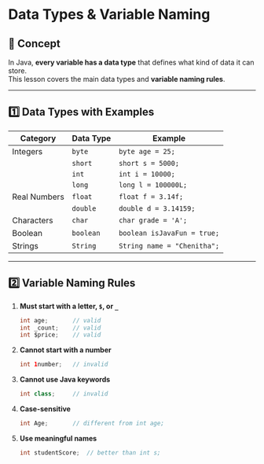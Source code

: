 # Data Types & Variable Naming

## 📘 Concept
In Java, **every variable has a data type** that defines what kind of data it can store.  
This lesson covers the main data types and **variable naming rules**.

---

## 1️⃣ Data Types with Examples

| Category       | Data Type        | Example                        |
|----------------|----------------|--------------------------------|
| Integers       | `byte`          | `byte age = 25;`               |
|                | `short`         | `short s = 5000;`              |
|                | `int`           | `int i = 10000;`               |
|                | `long`          | `long l = 100000L;`            |
| Real Numbers   | `float`         | `float f = 3.14f;`             |
|                | `double`        | `double d = 3.14159;`          |
| Characters     | `char`          | `char grade = 'A';`            |
| Boolean        | `boolean`       | `boolean isJavaFun = true;`    |
| Strings        | `String`        | `String name = "Chenitha";`    |

---

## 2️⃣ Variable Naming Rules

1. **Must start with a letter, `$`, or `_`**  
   ```java
   int age;       // valid
   int _count;    // valid
   int $price;    // valid
   ```
2. **Cannot start with a number**
   ```java
   int 1number;   // invalid
   ```
3. **Cannot use Java keywords**
   ```java
   int class;     // invalid
   ```
4. **Case-sensitive**
   ```java
   int Age;       // different from int age;
   ```
4. **Use meaningful names**
   ```java
   int studentScore;  // better than int s;
   ```
